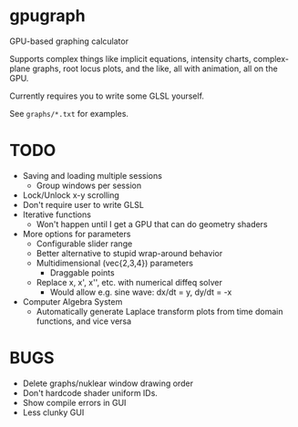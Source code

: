 # gpugraph

GPU-based graphing calculator

Supports complex things like implicit equations, intensity charts, complex-plane
graphs, root locus plots, and the like, all with animation, all on the GPU.

Currently requires you to write some GLSL yourself.

See `graphs/*.txt` for examples.

# TODO

* Saving and loading multiple sessions
  * Group windows per session
* Lock/Unlock x-y scrolling
* Don't require user to write GLSL
* Iterative functions
  * Won't happen until I get a GPU that can do geometry shaders
* More options for parameters
  * Configurable slider range
  * Better alternative to stupid wrap-around behavior
  * Multidimensional (vec{2,3,4}) parameters
    * Draggable points
  * Replace x, x', x'', etc. with numerical diffeq solver
    * Would allow e.g. sine wave: dx/dt = y, dy/dt = -x
* Computer Algebra System
  * Automatically generate Laplace transform plots from time domain functions,
    and vice versa

# BUGS
* Delete graphs/nuklear window drawing order
* Don't hardcode shader uniform IDs.
* Show compile errors in GUI
* Less clunky GUI
